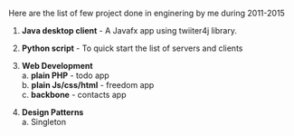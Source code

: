 Here are the list of few project done in enginering by me during 2011-2015

1. <b>Java desktop client</b> - A Javafx app using twiiter4j library.

2. <b>Python script</b> - To quick start the list of servers and clients

3. <b>Web Development</b><br/>
	a. <b>plain PHP</b> - todo app<br/>
	b. <b>plain Js/css/html</b> - freedom app<br/>
	c. <b>backbone</b> - contacts app 
	
4. <b>Design Patterns</b><br/>
	a. Singleton

